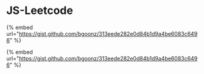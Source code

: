 # JS-Leetcode

{% embed url="https://gist.github.com/bgoonz/313eede282e0d84b1d9a4be6083c6496" %}

{% embed url="https://gist.github.com/bgoonz/313eede282e0d84b1d9a4be6083c6496" %}
